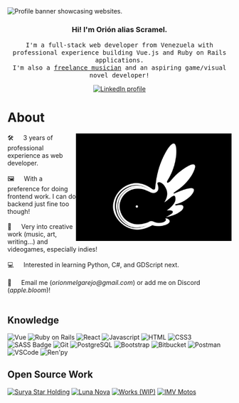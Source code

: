 <!-- Banner  -->
<img src="https://media.licdn.com/dms/image/D4E16AQFJm2XPYbwcHw/profile-displaybackgroundimage-shrink_350_1400/0/1683331751716?e=1721260800&v=beta&t=Yr7yeB9y9iVTYiaaKG23HC4mNzd3erqa24AySbpScgU" alt="Profile banner showcasing websites." />

<!-- Home  -->
<h3 align="center">Hi! I'm Orión alias Scramel.</h3>
<p align="center"> 
  <samp>
      I'm a full-stack web developer from Venezuela with professional experience building Vue.js and Ruby on Rails applications.<br>I'm also a <a href="https://www.youtube.com/@Scramel/">freelance musician</a> and an aspiring game/visual novel developer!
  </samp>
</p>
<p align="center">
 <a href="https://www.linkedin.com/in/omelgarejo/" target="_blank">
  <img src="https://img.shields.io/badge/LinkedIn-0077B5?style=for-the-badge&logo=linkedin&logoColor=white" alt="LinkedIn profile"/>
 </a>
</p>

<!-- About -->
# About

<p>
 <img align="right" width="350" src="/logo.jpg" alt="Scramel logo" />
 🛠️ &emsp; 3 years of professional experience as web developer.<br/><br/>
 🖼️ &emsp; With a preference for doing frontend work. I can do backend just fine too though!<br/><br/>
 🎹 &emsp; Very into creative work (music, art, writing...) and videogames, especially indies!<br/><br/>
 💻 &emsp; Interested in learning Python, C#, and GDScript next.<br/><br/>
 📧 &emsp; Email me (<i>orionmelgarejo@gmail.com</i>) or add me on Discord (<i>apple.bloom</i>)!<br/><br/>
</p>

<!-- Tech  -->
## Knowledge

![Vue](https://img.shields.io/badge/Vue.js-42b883?style=for-the-badge&labelColor=black&logo=vuedotjs&logoColor=42b883)
![Ruby on Rails](https://img.shields.io/badge/Ruby_on_Rails-cc0000?style=for-the-badge&labelColor=black&logo=ruby&logoColor=cc0000)
![React](https://img.shields.io/badge/-React-61DBFB?style=for-the-badge&labelColor=black&logo=react&logoColor=61DBFB)
![Javascript](https://img.shields.io/badge/Javascript-F0DB4F?style=for-the-badge&labelColor=black&logo=javascript&logoColor=F0DB4F)
![HTML](https://img.shields.io/badge/HTML5-E34F26?style=for-the-badge&logo=html5&logoColor=white)
![CSS3](https://img.shields.io/badge/CSS3-1572B6?style=for-the-badge&logo=css3&logoColor=white)
![SASS Badge](https://img.shields.io/badge/Sass-CC6699?style=for-the-badge&logo=sass&logoColor=white)
![Git](https://img.shields.io/badge/Git-F05032?style=for-the-badge&logo=git&logoColor=white)
![PostgreSQL](https://img.shields.io/badge/PostgreSQL-0064a5?style=for-the-badge&logo=postgresql&logoColor=white)
![Bootstrap](https://img.shields.io/badge/Bootstrap-563D7C?style=for-the-badge&logo=bootstrap&logoColor=white)
![Bitbucket](https://img.shields.io/badge/Bitbucket-2185FF?style=for-the-badge&logo=bitbucket&logoColor=white)
![Postman](https://img.shields.io/badge/Postman-EF5B25?style=for-the-badge&logo=postman&logoColor=white)
![VSCode](https://img.shields.io/badge/Visual_Studio-0078d7?style=for-the-badge&logo=visual%20studio&logoColor=white)
![Ren'py](https://img.shields.io/badge/Ren'py-FF7F7F?style=for-the-badge&labelColor=black&logo=renpy&logoColor=FF7F7F)

<!-- Portfolio -->
## Open Source Work

[![Surya Star Holding](https://github-readme-stats.vercel.app/api/pin/?username=scramel&repo=Surya-Star-Holding&border_color=white&bg_color=0D1117&title_color=C9D1D9&text_color=8B949E&icon_color=7F3FBF)](https://scramel.github.io/Surya-Star-Holding/)
[![Luna Nova](https://github-readme-stats.vercel.app/api/pin/?username=scramel&repo=luna-nova&border_color=white&bg_color=0D1117&title_color=C9D1D9&text_color=8B949E&icon_color=7F3FBF)](https://scramel.github.io/luna-nova/)
[![Works (WIP)](https://github-readme-stats.vercel.app/api/pin/?username=scramel&repo=works&border_color=white&bg_color=0D1117&title_color=C9D1D9&text_color=8B949E&icon_color=7F3FBF)](https://scramel.github.io/works/#/)
[![IMV Motos](https://github-readme-stats.vercel.app/api/pin/?username=scramel&repo=IMV-Motos&border_color=white&bg_color=0D1117&title_color=C9D1D9&text_color=8B949E&icon_color=7F3FBF)](https://scramel.github.io/IMV-Motos/#/)
